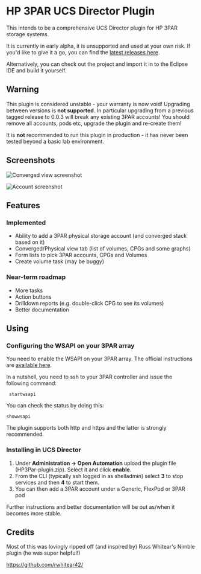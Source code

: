 # HP 3PAR UCS Director Plugin
This intends to be a comprehensive UCS Director plugin for HP 3PAR storage systems.

It is currently in early alpha, it is unsupported and used at your own risk. If you'd like to give it a go, you can find the [latest releases here](https://github.com/CiscoUKIDCDev/HP3ParPlugin/releases).

Alternatively, you can check out the project and import it in to the Eclipse IDE and build it yourself.

## Warning
This plugin is considered unstable - your warranty is now void! Upgrading between versions is **not supported**. In particular upgrading from a previous tagged release to 0.0.3 will break any existing 3PAR accounts! You should remove all accounts, pods etc, upgrade the plugin and re-create them!

It is **not** recommended to run this plugin in production - it has never been tested beyond a basic lab environment.

## Screenshots
![Converged view screenshot](https://matt.fragilegeek.com/ucsd-3par-summary.png)

![Account screenshot](https://matt.fragilegeek.com/ucsd-3par-account.png)

## Features

### Implemented
* Ability to add a 3PAR physical storage account (and converged stack based on it)
* Converged/Physical view tab (list of volumes, CPGs and some graphs)
* Form lists to pick 3PAR accounts, CPGs and Volumes
* Create volume task (may be buggy)

### Near-term roadmap
* More tasks
* Action buttons
* Drilldown reports (e.g. double-click CPG to see its volumes)
* Better documentation

## Using
### Configuring the WSAPI on your 3PAR array
You need to enable the WSAPI on your 3PAR array. The official instructions are [available here](http://h20564.www2.hpe.com/hpsc/doc/public/display?docId=c03606339).

In a nutshell, you need to ssh to your 3PAR controller and issue the following command:
```
 startwsapi
```
You can check the status by doing this:
```
showwsapi
```
The plugin supports both http and https and the latter is strongly recommended.

### Installing in UCS Director

1. Under **Administration -> Open Automation** upload the plugin file (HP3Par-plugin.zip). Select it and click **enable**.
2. From the CLI (typically ssh logged in as shelladmin) select **3** to stop services and then **4** to start them.
3. You can then add a 3PAR account under a Generic, FlexPod or 3PAR pod

Further instructions and better documentation will be out as/when it becomes more stable.

## Credits
Most of this was lovingly ripped off (and inspired by) Russ Whitear's Nimble plugin (he was super helpful!)

https://github.com/rwhitear42/
